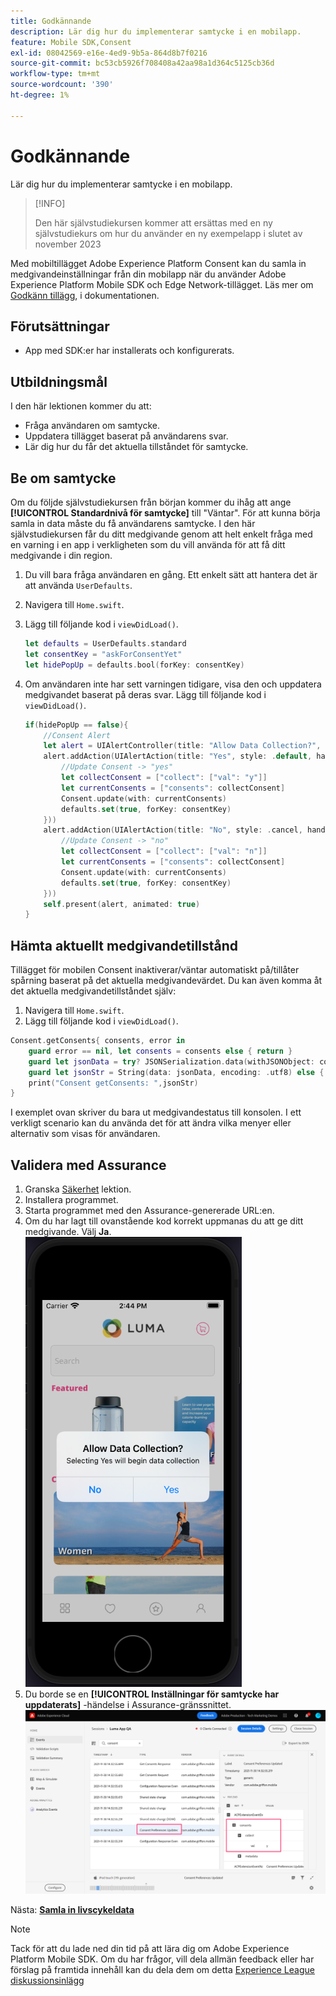 ```yaml
---
title: Godkännande
description: Lär dig hur du implementerar samtycke i en mobilapp.
feature: Mobile SDK,Consent
exl-id: 08042569-e16e-4ed9-9b5a-864d8b7f0216
source-git-commit: bc53cb5926f708408a42aa98a1d364c5125cb36d
workflow-type: tm+mt
source-wordcount: '390'
ht-degree: 1%

---
```


# Godkännande

Lär dig hur du implementerar samtycke i en mobilapp.

>[!INFO]
>
> Den här självstudiekursen kommer att ersättas med en ny självstudiekurs om hur du använder en ny exempelapp i slutet av november 2023

Med mobiltillägget Adobe Experience Platform Consent kan du samla in medgivandeinställningar från din mobilapp när du använder Adobe Experience Platform Mobile SDK och Edge Network-tillägget. Läs mer om [Godkänn tillägg](https://developer.adobe.com/client-sdks/documentation/consent-for-edge-network/), i dokumentationen.

## Förutsättningar

* App med SDK:er har installerats och konfigurerats.

## Utbildningsmål

I den här lektionen kommer du att:

* Fråga användaren om samtycke.
* Uppdatera tillägget baserat på användarens svar.
* Lär dig hur du får det aktuella tillståndet för samtycke.

## Be om samtycke

Om du följde självstudiekursen från början kommer du ihåg att ange **[!UICONTROL Standardnivå för samtycke]** till &quot;Väntar&quot;. För att kunna börja samla in data måste du få användarens samtycke. I den här självstudiekursen får du ditt medgivande genom att helt enkelt fråga med en varning i en app i verkligheten som du vill använda för att få ditt medgivande i din region.

1. Du vill bara fråga användaren en gång. Ett enkelt sätt att hantera det är att använda `UserDefaults`.
1. Navigera till `Home.swift`.
1. Lägg till följande kod i `viewDidLoad()`.

   ```swift
   let defaults = UserDefaults.standard
   let consentKey = "askForConsentYet"
   let hidePopUp = defaults.bool(forKey: consentKey)
   ```

1. Om användaren inte har sett varningen tidigare, visa den och uppdatera medgivandet baserat på deras svar. Lägg till följande kod i `viewDidLoad()`.

   ```swift
   if(hidePopUp == false){
       //Consent Alert
       let alert = UIAlertController(title: "Allow Data Collection?", message: "Selecting Yes will begin data collection", preferredStyle: .alert)
       alert.addAction(UIAlertAction(title: "Yes", style: .default, handler: { action in
           //Update Consent -> "yes"
           let collectConsent = ["collect": ["val": "y"]]
           let currentConsents = ["consents": collectConsent]
           Consent.update(with: currentConsents)
           defaults.set(true, forKey: consentKey)
       }))
       alert.addAction(UIAlertAction(title: "No", style: .cancel, handler: { action in
           //Update Consent -> "no"
           let collectConsent = ["collect": ["val": "n"]]
           let currentConsents = ["consents": collectConsent]
           Consent.update(with: currentConsents)
           defaults.set(true, forKey: consentKey)
       }))
       self.present(alert, animated: true)
   }
   ```


## Hämta aktuellt medgivandetillstånd

Tillägget för mobilen Consent inaktiverar/väntar automatiskt på/tillåter spårning baserat på det aktuella medgivandevärdet. Du kan även komma åt det aktuella medgivandetillståndet själv:

1. Navigera till `Home.swift`.
1. Lägg till följande kod i `viewDidLoad()`.

```swift
Consent.getConsents{ consents, error in
    guard error == nil, let consents = consents else { return }
    guard let jsonData = try? JSONSerialization.data(withJSONObject: consents, options: .prettyPrinted) else { return }
    guard let jsonStr = String(data: jsonData, encoding: .utf8) else { return }
    print("Consent getConsents: ",jsonStr)
}
```

I exemplet ovan skriver du bara ut medgivandestatus till konsolen. I ett verkligt scenario kan du använda det för att ändra vilka menyer eller alternativ som visas för användaren.

## Validera med Assurance

1. Granska [Säkerhet](assurance.md) lektion.
1. Installera programmet.
1. Starta programmet med den Assurance-genererade URL:en.
1. Om du har lagt till ovanstående kod korrekt uppmanas du att ge ditt medgivande. Välj **Ja**.
   ![medgivandepopup](assets/mobile-consent-validate.png)
1. Du borde se en **[!UICONTROL Inställningar för samtycke har uppdaterats]** -händelse i Assurance-gränssnittet.
   ![validera samtycke](assets/mobile-consent-update.png)

Nästa: **[Samla in livscykeldata](lifecycle-data.md)**

>[!NOTE]
>
>Tack för att du lade ned din tid på att lära dig om Adobe Experience Platform Mobile SDK. Om du har frågor, vill dela allmän feedback eller har förslag på framtida innehåll kan du dela dem om detta [Experience League diskussionsinlägg](https://experienceleaguecommunities.adobe.com/t5/adobe-experience-platform-data/tutorial-discussion-implement-adobe-experience-cloud-in-mobile/td-p/443796)
